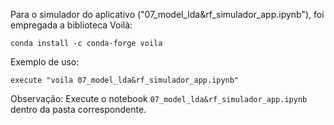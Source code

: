 Para o simulador do aplicativo ("07_model_lda&rf_simulador_app.ipynb"), foi empregada a biblioteca Voilà:

```
conda install -c conda-forge voila
```

Exemplo de uso:

```
execute "voila 07_model_lda&rf_simulador_app.ipynb"
```

Observação: Execute o notebook `07_model_lda&rf_simulador_app.ipynb` dentro da pasta correspondente.
